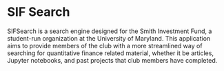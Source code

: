 # SIF Search
SIFSearch is a search engine designed for the Smith Investment Fund, a student-run organization at the University of Maryland. This application aims to provide members of the club with a more streamlined way of searching for quantitative finance related material, whether it be articles, Jupyter notebooks, and past projects that club members have completed.
